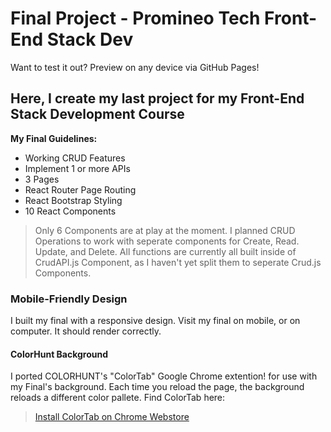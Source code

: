 # Final Project - Promineo Tech Front-End Stack Dev

Want to test it out? Preview on any device via GitHub Pages!

## Here, I create my last project for my Front-End Stack Development Course

**My Final Guidelines:**

- Working CRUD Features
- Implement 1 or more APIs
- 3 Pages
- React Router Page Routing
- React Bootstrap Styling
- 10 React Components

> Only 6 Components are at play at the moment. I planned CRUD Operations to work with seperate components for Create, Read. Update, and Delete.
> All functions are currently all built inside of CrudAPI.js Component, as I haven't yet split them to seperate Crud.js Components.

### Mobile-Friendly Design

I built my final with a responsive design. Visit my final on mobile, or on computer. It should render correctly.

#### ColorHunt Background

I ported COLORHUNT's "ColorTab" Google Chrome extention! for use with my Final's background.
Each time you reload the page, the background reloads a different color pallete.
Find ColorTab here:
> [Install ColorTab on Chrome Webstore](https://chrome.google.com/webstore/detail/color-tab/hchlgfaicmddilenlflajnmomalehbom?hl=en)

